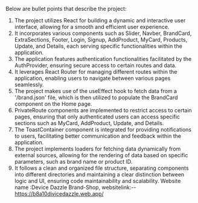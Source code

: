 Below are bullet points that describe the project:

1. The project utilizes React for building a dynamic and interactive user interface, allowing for a smooth and efficient user experience.
2. It incorporates various components such as Slider, Navber, BrandCard, ExtraSections, Footer, Login, Signup, AddProduct, MyCard, Products, Update, and Details, each serving specific functionalities within the application.
3. The application features authentication functionalities facilitated by the AuthProvider, ensuring secure access to certain routes and data.
4. It leverages React Router for managing different routes within the application, enabling users to navigate between various pages seamlessly.
5. The project makes use of the useEffect hook to fetch data from a '/brand.json' file, which is then utilized to populate the BrandCard component on the Home page.
6. PrivateRoute components are implemented to restrict access to certain pages, ensuring that only authenticated users can access specific sections such as MyCard, AddProduct, Update, and Details.
7. The ToastContainer component is integrated for providing notifications to users, facilitating better communication and feedback within the application.
8. The project implements loaders for fetching data dynamically from external sources, allowing for the rendering of data based on specific parameters, such as brand name or product ID.
9. It follows a clean and organized file structure, separating components into different directories and maintaining a clear distinction between logic and UI, ensuring code maintainability and scalability.
Website name :Device Dazzle Brand-Shop, websitelink:-- https://b8a10divicedazzle.web.app/